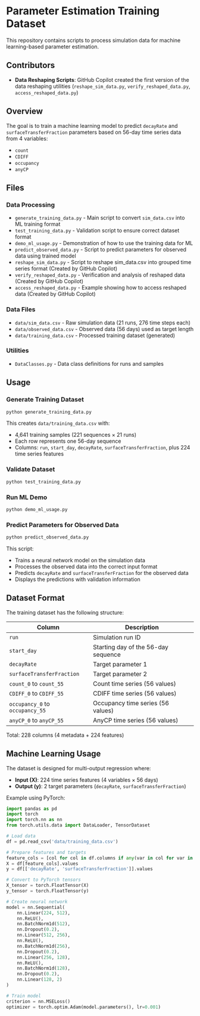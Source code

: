 # Parameter Estimation Training Dataset

This repository contains scripts to process simulation data for machine learning-based parameter estimation.

## Contributors

- **Data Reshaping Scripts**: GitHub Copilot created the first version of the data reshaping utilities (`reshape_sim_data.py`, `verify_reshaped_data.py`, `access_reshaped_data.py`)

## Overview

The goal is to train a machine learning model to predict `decayRate` and `surfaceTransferFraction` parameters based on 56-day time series data from 4 variables:
- `count`
- `CDIFF` 
- `occupancy`
- `anyCP`

## Files

### Data Processing
- `generate_training_data.py` - Main script to convert `sim_data.csv` into ML training format
- `test_training_data.py` - Validation script to ensure correct dataset format
- `demo_ml_usage.py` - Demonstration of how to use the training data for ML
- `predict_observed_data.py` - Script to predict parameters for observed data using trained model
- `reshape_sim_data.py` - Script to reshape sim_data.csv into grouped time series format (Created by GitHub Copilot)
- `verify_reshaped_data.py` - Verification and analysis of reshaped data (Created by GitHub Copilot)
- `access_reshaped_data.py` - Example showing how to access reshaped data (Created by GitHub Copilot)

### Data Files
- `data/sim_data.csv` - Raw simulation data (21 runs, 276 time steps each)
- `data/observed_data.csv` - Observed data (56 days) used as target length
- `data/training_data.csv` - Processed training dataset (generated)

### Utilities
- `DataClasses.py` - Data class definitions for runs and samples

## Usage

### Generate Training Dataset
```bash
python generate_training_data.py
```

This creates `data/training_data.csv` with:
- 4,641 training samples (221 sequences × 21 runs)
- Each row represents one 56-day sequence
- Columns: `run`, `start_day`, `decayRate`, `surfaceTransferFraction`, plus 224 time series features

### Validate Dataset
```bash
python test_training_data.py
```

### Run ML Demo
```bash
python demo_ml_usage.py
```

### Predict Parameters for Observed Data
```bash
python predict_observed_data.py
```

This script:
- Trains a neural network model on the simulation data
- Processes the observed data into the correct input format
- Predicts `decayRate` and `surfaceTransferFraction` for the observed data
- Displays the predictions with validation information

## Dataset Format

The training dataset has the following structure:

| Column | Description |
|--------|-------------|
| `run` | Simulation run ID |
| `start_day` | Starting day of the 56-day sequence |
| `decayRate` | Target parameter 1 |
| `surfaceTransferFraction` | Target parameter 2 |
| `count_0` to `count_55` | Count time series (56 values) |
| `CDIFF_0` to `CDIFF_55` | CDIFF time series (56 values) |
| `occupancy_0` to `occupancy_55` | Occupancy time series (56 values) |
| `anyCP_0` to `anyCP_55` | AnyCP time series (56 values) |

Total: 228 columns (4 metadata + 224 features)

## Machine Learning Usage

The dataset is designed for multi-output regression where:
- **Input (X)**: 224 time series features (4 variables × 56 days)
- **Output (y)**: 2 target parameters (`decayRate`, `surfaceTransferFraction`)

Example using PyTorch:
```python
import pandas as pd
import torch
import torch.nn as nn
from torch.utils.data import DataLoader, TensorDataset

# Load data
df = pd.read_csv('data/training_data.csv')

# Prepare features and targets
feature_cols = [col for col in df.columns if any(var in col for var in ['count_', 'CDIFF_', 'occupancy_', 'anyCP_'])]
X = df[feature_cols].values
y = df[['decayRate', 'surfaceTransferFraction']].values

# Convert to PyTorch tensors
X_tensor = torch.FloatTensor(X)
y_tensor = torch.FloatTensor(y)

# Create neural network
model = nn.Sequential(
    nn.Linear(224, 512),
    nn.ReLU(),
    nn.BatchNorm1d(512),
    nn.Dropout(0.2),
    nn.Linear(512, 256),
    nn.ReLU(),
    nn.BatchNorm1d(256),
    nn.Dropout(0.2),
    nn.Linear(256, 128),
    nn.ReLU(),
    nn.BatchNorm1d(128),
    nn.Dropout(0.2),
    nn.Linear(128, 2)
)

# Train model
criterion = nn.MSELoss()
optimizer = torch.optim.Adam(model.parameters(), lr=0.001)
```